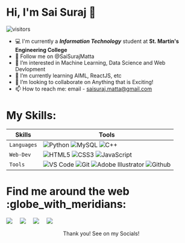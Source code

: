 # Hi, I'm Sai Suraj 👋 

![visitors](https://visitor-badge-reloaded.herokuapp.com/badge?page_id=SaisurajMatta.SaisurajMatta&color=12df90)

- 💻 I'm currently a <b><i>Information Technology</i></b> student at <b>St. Martin's Engineering College</b>
- 👋 Follow me on @SaiSurajMatta
- 👀 I’m interested in Machine Learning, Data Science and Web Devlopment
- 🌱 I’m currently learning AIML, ReactJS, etc
- 💞️ I’m looking to collaborate on Anything that is Exciting!
- 📫 How to reach me: email - saisuraj.matta@gmail.com




<h1 align="left"> My Skills:</h1>

|     Skills    |   Tools   |
|       ---     |    ---    |
| `Languages`   | ![Python](https://img.shields.io/badge/-Python-1F65AC?style=flat-square&logo=Python&logoColor=white) ![MySQL](https://img.shields.io/badge/-MySQL-307BBD?style=flat-square&logo=mysql&logoColor=white) ![C++](https://img.shields.io/badge/-C++-034D9A?style=flat-square&logo=c%2B%2B)|
| `Web-Dev`     | ![HTML5](https://img.shields.io/badge/-HTML5-CC2400?style=flat-square&logo=html5&logoColor=white) ![CSS3](https://img.shields.io/badge/-CSS3-E24800?style=flat-square&logo=css3) ![JavaScript](https://img.shields.io/badge/-JavaScript-FE7601?style=flat-square&logo=javascript)|
| `Tools`       | ![VS Code](https://img.shields.io/badge/Visual_Studio_Code-5D1A60?style=flat-square&logo=visual%20studio%20code&logoColor=white) ![Git](https://img.shields.io/badge/Git-682181?style=flat-square&logo=git&logoColor=white) ![Adobe Illustrator](https://img.shields.io/badge/adobeillustrator-%23FF9A00.svg?style=flat-square&logo=adobeillustrator&logoColor=white) ![Github](https://img.shields.io/badge/github-%23121011??style=flat-square&logo=github&logoColor=white)|

 
 

<h1 align="left"> Find me around the web :globe_with_meridians:</h1>
<p align="left">
  <a href="https://in.linkedin.com/in/saisurajmatta"><img src="https://img.shields.io/badge/linkedin-%230077B5.svg?&style=for-the-badge&logo=linkedin&logoColor=white" /></a>&nbsp;&nbsp;&nbsp;&nbsp;
  <a href="mailto:saisuraj.matta@gmail.com"><img src="https://img.shields.io/badge/gmail-%23D14836.svg?&style=for-the-badge&logo=gmail&logoColor=white" /></a>&nbsp;&nbsp;&nbsp;&nbsp;
  <a href="https://twitter.com/sooraj_matta"><img src="https://img.shields.io/badge/twitter-%231DA1F2.svg?&style=for-the-badge&logo=twitter&logoColor=white" /></a>&nbsp;&nbsp;&nbsp;&nbsp;
  <a href="https://www.instagram.com/soorajmatta/"><img src="https://img.shields.io/badge/Instagram-E4405F?style=for-the-badge&logo=instagram&logoColor=white" /></a>&nbsp;&nbsp;&nbsp;&nbsp;
  <!--<a href="https://medium.com/@sambitsargam2003"><img src="https://img.shields.io/badge/medium-%2312100E.svg?&style=for-the-badge&logo=medium&logoColor=white" /></a>&nbsp;&nbsp;&nbsp;&nbsp;-->
</p>
<p align="center">Thank you! See on my Socials!</p>





<!---
SaiSurajMatta/SaiSurajMatta is a ✨ special ✨ repository because its `README.md` (this file) appears on your GitHub profile.
You can click the Preview link to take a look at your changes.
--->

